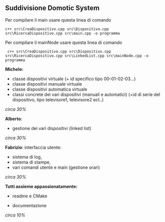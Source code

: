

## Suddivisione Domotic System

Per compilare il main usare questa linea di comando
  ```
  c++ src\CreaDispositivo.cpp src\Dispositivo.cpp src\RicercaDispositivo.cpp src\main.cpp -o programma
  ```
Per compilare il mainNode usare questa linea di comando
 ```
  c++ src\CreaDispositivo.cpp src\Dispositivo.cpp src\RicercaDispositivo.cpp src\LinkedList.cpp src\mainNode.cpp -o programma
  ```
**Michele:**

 - classe dispositivi virtuale (+ id specifico tipo 00-01-02-03...)
 - classe dispositivi manuale virtuale
 - classe dispositivi automatica virtuale
 - classi concrete dei vari dispositivi (manuali e automatici) (+id di
   serie del dispositivo, tipo televisore1, televisore2 ect..)

*circa 30%*

**Alberto**:
 - gestione dei vari dispositivi (linked list)

*circa 30%*

**Fabrizio**:
interfaccia utente: 

 - sistema di log,
 - sistema di stampe,
 - vari comandi utente e main (gestione orari)

*circa 30%*

**Tutti assieme appassionatamente:**

 - readme e CMake

 - documentazione

*circa 10%*

